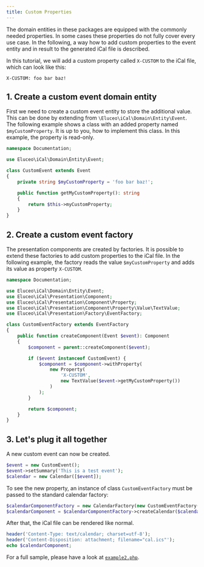 ```yaml
---
title: Custom Properties
---
```


The domain entities in these packages are equipped with the commonly needed properties.
In some cases these properties do not fully cover every use case.
In the following, a way how to add custom properties to the event entity and in result to the generated iCal file is described.

In this tutorial, we will add a custom property called `X-CUSTOM` to the iCal file, which can look like this:

```text
X-CUSTOM: foo bar baz!
```

## 1. Create a custom event domain entity

First we need to create a custom event entity to store the additional value.
This can be done by extending from `\Eluceo\iCal\Domain\Entity\Event`.
The following example shows a class with an added property named `$myCustomProperty`.
It is up to you, how to implement this class.
In this example, the property is read-only.

```php
namespace Documentation;

use Eluceo\iCal\Domain\Entity\Event;

class CustomEvent extends Event
{
    private string $myCustomProperty = 'foo bar baz!';

    public function getMyCustomProperty(): string
    {
        return $this->myCustomProperty;
    }
}
```

## 2. Create a custom event factory

The presentation components are created by factories.
It is possible to extend these factories to add custom properties to the iCal file.
In the following example, the factory reads the value `$myCustomProperty` and adds its value as property `X-CUSTOM`.

```php
namespace Documentation;

use Eluceo\iCal\Domain\Entity\Event;
use Eluceo\iCal\Presentation\Component;
use Eluceo\iCal\Presentation\Component\Property;
use Eluceo\iCal\Presentation\Component\Property\Value\TextValue;
use Eluceo\iCal\Presentation\Factory\EventFactory;

class CustomEventFactory extends EventFactory
{
    public function createComponent(Event $event): Component
    {
        $component = parent::createComponent($event);

        if ($event instanceof CustomEvent) {
            $component = $component->withProperty(
                new Property(
                    'X-CUSTOM',
                    new TextValue($event->getMyCustomProperty())
                )
            );
        }

        return $component;
    }
}
```

## 3. Let's plug it all together

A new custom event can now be created.

```php
$event = new CustomEvent();
$event->setSummary('This is a test event');
$calendar = new Calendar([$event]);
```

To see the new property, an instance of class `CustomEventFactory` must be passed to the standard calendar factory:

```php
$calendarComponentFactory = new CalendarFactory(new CustomEventFactory());
$calendarComponent = $calendarComponentFactory->createCalendar($calendar);
```

After that, the iCal file can be rendered like normal.

```php
header('Content-Type: text/calendar; charset=utf-8');
header('Content-Disposition: attachment; filename="cal.ics"');
echo $calendarComponent;
```

For a full sample, please have a look at [`example2.php`](https://github.com/markuspoerschke/iCal/blob/master/examples/example2.php).
